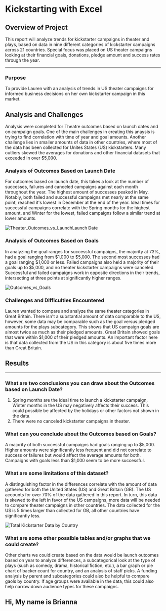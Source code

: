 # Kickstarting with Excel

## Overview of Project
This report will analyze trends for kickstarter campaigns in theater and plays, based on data in nine different categories of kickstarter campaigns across 21 countries. Special focus was placed on US theater campaigns looking at their financial goals, donations, pledge amount and success rates through the year.

---
### Purpose
To provide Lauren with an analysis of trends in US theater campaigns for informed business decisions on her own kickstarter campaign in this market. 
## Analysis and Challenges
Analysis were completed for Theatre outcomes based on launch dates and on campaign goals. One of the main challenges in creating this anaysis is trying to find correlation with time of year and goal amounts. Another challenge lies in smaller amounts of data in other countries, where most of the data has been collected for Unites States (US) kickstarters. Many outliers skewed the averages for donations and other financial datasets that exceeded in over $5,000. 

### Analysis of Outcomes Based on Launch Date
For outcomes based on launch date, this takes a look at the number of successes, failures and canceled campaigns against each month throughout the year. The highest amount of successes peaked in May. Notably, both failed and successful campaigns met nearly at the same point, reached it's lowest in December at the end of the year. Ideal times for successful campaigns correlate with the Spring months for the highest amount, and Winter for the lowest, failed campaigns follow a similar trend at lower amounts.

![Theater_Outcomes_vs_LaunchLaunch Date](https://user-images.githubusercontent.com/88520573/130370787-b1322144-79bc-4869-a8e0-fa4a7bb18d59.png)

### Analysis of Outcomes Based on Goals
In analyzing the goal ranges for successful campaigns, the majority at 73%, had a goal ranging from $1,000 to $5,000. The second most successes had a goal ranging $1,000 or less. Failed campaigns also held a majority of their goals up to $5,000, and no theater kickstarter campaigns were canceled. Successful and failed campaigns work in opposite directions in their trends, intersecting at three points at significantly higher ranges.

![Outcomes_vs_Goals](https://user-images.githubusercontent.com/88520573/130371233-5acceb9b-a69f-4090-8433-26fc1cd90324.png)

### Challenges and Difficulties Encountered
Lauren wanted to compare and analyze the same theater categories in Great Britain. There isn't a substantial amount of data comparable to the US, however, some data may be comparable such as the goal versus pledged amounts for the plays subcategory. This shows that US campaign goals are almost twice as much as their pledged amounts. Great Britain showed goals that were within $1,000 of their pledged amounts. An important factor here is that data collected from the US in this category is about five times more than Great Britain. 

## Results
---
### What are two conclusions you can draw about the Outcomes based on Launch Date?
1. Spring months are the ideal time to launch a kickstarter campaign, Winter months in the US may negatively affects their success. This could possible be affected by the holidays or other factors not shown in the data. 
2. There were no canceled kickstarter campaigns in theater.

### What can you conclude about the Outcomes based on Goals?
A majority of both successful campaigns had goals ranging up to $5,000. Higher amounts were significantly less frequent and did not correlate to success or failures but would affect the average amounts for both. Campaigns with goals less than $1,000 seem to be more successful.

### What are some limitations of this dataset?

A distinguishing factor in the differences correlate with the amount of data gathered for both the United States (US) and Great Britain (GB). The US accounts for over 70% of the data gathered in this report. In turn, this data is skewed to the left in favor of the US campaigns, more data will be needed to compare theater campaigns in other countries. The data collected for the US is 5 times larger than collected for GB, all other countries have significantly less. 

![Total Kickstarter Data by Country](https://user-images.githubusercontent.com/88520573/130332896-b94d1c2b-cfb2-49cb-9661-8cc2a56e33eb.png)

### What are some other possible tables and/or graphs that we could create?

Other charts we could create based on the data would be launch outcomes based on year to analyze differences, a subcategorical look at the type of plays (such as comedy, drama, historical fiction, etc.), a bar graph or pie chart of backer count for country, and an analysis of staff picks. A funding analysis by parent and subcategories could also be helpful to compare gaols by country. If age groups were available in the data, this could also help narrow down audience types for these campaigns.
## Hi, My name is Brianna
